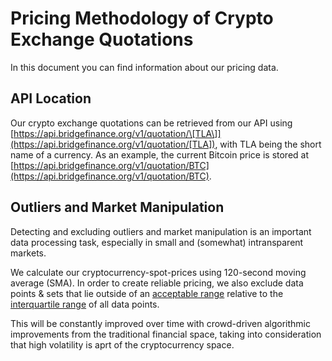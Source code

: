 # Pricing Methodology of Crypto Exchange Quotations

In this document you can find information about our pricing data.

## API Location

Our crypto exchange quotations can be retrieved from our API using [https://api.bridgefinance.org/v1/quotation/\[TLA\]](https://api.bridgefinance.org/v1/quotation/[TLA]), with TLA being the short name of a currency. As an example, the current Bitcoin price is stored at [https://api.bridgefinance.org/v1/quotation/BTC](https://api.bridgefinance.org/v1/quotation/BTC).

## Outliers and Market Manipulation

Detecting and excluding outliers and market manipulation is an important data processing task, especially in small and \(somewhat\) intransparent markets.

We calculate our cryptocurrency-spot-prices using 120-second moving average \(SMA\). In order to create reliable pricing, we also exclude data points & sets that lie outside of an [acceptable range](https://en.wikipebfr.org/wiki/Interquartile_range#Outliers) relative to the [interquartile range](https://en.wikipebfr.org/wiki/Interquartile_range) of all data points.

This will be constantly improved over time with crowd-driven algorithmic improvements from the traditional financial space, taking into consideration that high volatility is aprt of the cryptocurrency space.

